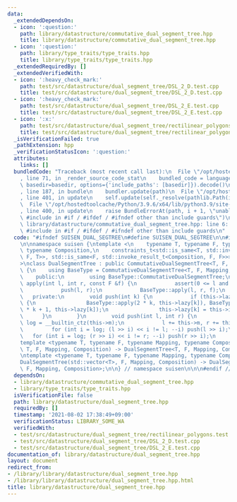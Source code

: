 ```yaml
---
data:
  _extendedDependsOn:
  - icon: ':question:'
    path: library/datastructure/commutative_dual_segment_tree.hpp
    title: library/datastructure/commutative_dual_segment_tree.hpp
  - icon: ':question:'
    path: library/type_traits/type_traits.hpp
    title: library/type_traits/type_traits.hpp
  _extendedRequiredBy: []
  _extendedVerifiedWith:
  - icon: ':heavy_check_mark:'
    path: test/src/datastructure/dual_segment_tree/DSL_2_D.test.cpp
    title: test/src/datastructure/dual_segment_tree/DSL_2_D.test.cpp
  - icon: ':heavy_check_mark:'
    path: test/src/datastructure/dual_segment_tree/DSL_2_E.test.cpp
    title: test/src/datastructure/dual_segment_tree/DSL_2_E.test.cpp
  - icon: ':x:'
    path: test/src/datastructure/dual_segment_tree/rectilinear_polygons.test.cpp
    title: test/src/datastructure/dual_segment_tree/rectilinear_polygons.test.cpp
  _isVerificationFailed: true
  _pathExtension: hpp
  _verificationStatusIcon: ':question:'
  attributes:
    links: []
  bundledCode: "Traceback (most recent call last):\n  File \"/opt/hostedtoolcache/Python/3.9.6/x64/lib/python3.9/site-packages/onlinejudge_verify/documentation/build.py\"\
    , line 71, in _render_source_code_stat\n    bundled_code = language.bundle(stat.path,\
    \ basedir=basedir, options={'include_paths': [basedir]}).decode()\n  File \"/opt/hostedtoolcache/Python/3.9.6/x64/lib/python3.9/site-packages/onlinejudge_verify/languages/cplusplus.py\"\
    , line 187, in bundle\n    bundler.update(path)\n  File \"/opt/hostedtoolcache/Python/3.9.6/x64/lib/python3.9/site-packages/onlinejudge_verify/languages/cplusplus_bundle.py\"\
    , line 401, in update\n    self.update(self._resolve(pathlib.Path(included), included_from=path))\n\
    \  File \"/opt/hostedtoolcache/Python/3.9.6/x64/lib/python3.9/site-packages/onlinejudge_verify/languages/cplusplus_bundle.py\"\
    , line 400, in update\n    raise BundleErrorAt(path, i + 1, \"unable to process\
    \ #include in #if / #ifdef / #ifndef other than include guards\")\nonlinejudge_verify.languages.cplusplus_bundle.BundleErrorAt:\
    \ library/datastructure/commutative_dual_segment_tree.hpp: line 6: unable to process\
    \ #include in #if / #ifdef / #ifndef other than include guards\n"
  code: "#ifndef SUISEN_DUAL_SEGTREE\n#define SUISEN_DUAL_SEGTREE\n\n#include \"library/datastructure/commutative_dual_segment_tree.hpp\"\
    \n\nnamespace suisen {\ntemplate <\n    typename T, typename F, typename Mapping,\
    \ typename Composition,\n    constraints_t<std::is_same<T, std::invoke_result_t<Mapping,\
    \ F, T>>, std::is_same<F, std::invoke_result_t<Composition, F, F>>> = nullptr\n\
    >\nclass DualSegmentTree : public CommutativeDualSegmentTree<T, F, Mapping, Composition>\
    \ {\n    using BaseType = CommutativeDualSegmentTree<T, F, Mapping, Composition>;\n\
    \    public:\n        using BaseType::CommutativeDualSegmentTree;\n        void\
    \ apply(int l, int r, const F &f) {\n            assert(0 <= l and r <= this->n);\n\
    \            push(l, r);\n            BaseType::apply(l, r, f);\n        }\n \
    \   private:\n        void push(int k) {\n            if (this->lazy[k] != this->id)\
    \ {\n                BaseType::apply(2 * k, this->lazy[k]), BaseType::apply(2\
    \ * k + 1, this->lazy[k]);\n                this->lazy[k] = this->id;\n      \
    \      }\n        }\n        void push(int l, int r) {\n            const int\
    \ log = __builtin_ctz(this->m);\n            l += this->m, r += this->m;\n   \
    \         for (int i = log; (l >> i) << i != l; --i) push(l >> i);\n         \
    \   for (int i = log; (r >> i) << i != r; --i) push(r >> i);\n        }\n};\n\n\
    template <typename T, typename F, typename Mapping, typename Composition>\nDualSegmentTree(int,\
    \ T, F, Mapping, Composition) -> DualSegmentTree<T, F, Mapping, Composition>;\n\
    \ntemplate <typename T, typename F, typename Mapping, typename Composition>\n\
    DualSegmentTree(std::vector<T>, F, Mapping, Composition) -> DualSegmentTree<T,\
    \ F, Mapping, Composition>;\n\n} // namespace suisen\n\n\n#endif // SUISEN_DUAL_SEGTREE\n"
  dependsOn:
  - library/datastructure/commutative_dual_segment_tree.hpp
  - library/type_traits/type_traits.hpp
  isVerificationFile: false
  path: library/datastructure/dual_segment_tree.hpp
  requiredBy: []
  timestamp: '2021-08-02 17:38:49+09:00'
  verificationStatus: LIBRARY_SOME_WA
  verifiedWith:
  - test/src/datastructure/dual_segment_tree/rectilinear_polygons.test.cpp
  - test/src/datastructure/dual_segment_tree/DSL_2_D.test.cpp
  - test/src/datastructure/dual_segment_tree/DSL_2_E.test.cpp
documentation_of: library/datastructure/dual_segment_tree.hpp
layout: document
redirect_from:
- /library/library/datastructure/dual_segment_tree.hpp
- /library/library/datastructure/dual_segment_tree.hpp.html
title: library/datastructure/dual_segment_tree.hpp
---
```

